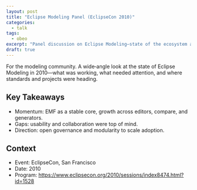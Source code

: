 ```yaml
---
layout: post
title: "Eclipse Modeling Panel (EclipseCon 2010)"
categories:
  - talk
tags:
  - obeo
excerpt: "Panel discussion on Eclipse Modeling—state of the ecosystem and outlook."
draft: true
---
```


For the modeling community. A wide‑angle look at the state of Eclipse Modeling in 2010—what was working, what needed attention, and where standards and projects were heading.

## Key Takeaways
- Momentum: EMF as a stable core, growth across editors, compare, and generators.
- Gaps: usability and collaboration were top of mind.
- Direction: open governance and modularity to scale adoption.

## Context
- Event: EclipseCon, San Francisco
- Date: 2010
- Program: https://www.eclipsecon.org/2010/sessions/index8474.html?id=1528
